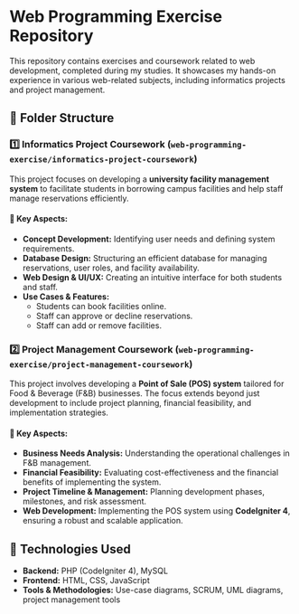 # Web Programming Exercise Repository

This repository contains exercises and coursework related to web development, completed during my studies. It showcases my hands-on experience in various web-related subjects, including informatics projects and project management.

## 📁 Folder Structure

### **1️⃣ Informatics Project Coursework** (`web-programming-exercise/informatics-project-coursework`)
This project focuses on developing a **university facility management system** to facilitate students in borrowing campus facilities and help staff manage reservations efficiently.

#### **🔹 Key Aspects:**
- **Concept Development:** Identifying user needs and defining system requirements.
- **Database Design:** Structuring an efficient database for managing reservations, user roles, and facility availability.
- **Web Design & UI/UX:** Creating an intuitive interface for both students and staff.
- **Use Cases & Features:**
  - Students can book facilities online.
  - Staff can approve or decline reservations.
  - Staff can add or remove facilities.

### **2️⃣ Project Management Coursework** (`web-programming-exercise/project-management-coursework`)
This project involves developing a **Point of Sale (POS) system** tailored for Food & Beverage (F&B) businesses. The focus extends beyond just development to include project planning, financial feasibility, and implementation strategies.

#### **🔹 Key Aspects:**
- **Business Needs Analysis:** Understanding the operational challenges in F&B management.
- **Financial Feasibility:** Evaluating cost-effectiveness and the financial benefits of implementing the system.
- **Project Timeline & Management:** Planning development phases, milestones, and risk assessment.
- **Web Development:** Implementing the POS system using **CodeIgniter 4**, ensuring a robust and scalable application.

## 🚀 Technologies Used
- **Backend:** PHP (CodeIgniter 4), MySQL
- **Frontend:** HTML, CSS, JavaScript
- **Tools & Methodologies:** Use-case diagrams, SCRUM, UML diagrams, project management tools
